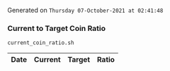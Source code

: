 Generated on `Thursday 07-October-2021 at 02:41:48`

### Current to Target Coin Ratio
`current_coin_ratio.sh`

Date|Current|Target|Ratio
---|---|---|---
